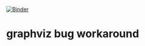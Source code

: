 [![Binder](http://mybinder.org/badge.svg)](http://mybinder.org/repo/alaindomissy/graphviz_bug_workaround)

# graphviz bug workaround
